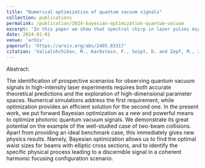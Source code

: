 ```yaml
---
title: "Numerical optimization of quantum vacuum signals"
collection: publications
permalink: /publication/2024-bayesian-optimization-quantum-vacuum
excerpt: 'In this paper we show that spectral chirp in laser pulses might be used to increase the brightness of main spectral peak.'
date: 2024-01-01
venue: 'arXiv'
paperurl: 'https://arxiv.org/abs/2405.03317'
citation: 'Valialshchikov, M., Karbstein, F., Seipt, D. and Zepf, M., 2024. Numerical optimization of quantum vacuum signals. arXiv preprint arXiv:2405.03317.'
---
```


Abstract:

The identification of prospective scenarios for observing quantum vacuum signals in high-intensity laser experiments requires both accurate theoretical predictions and the exploration of high-dimensional parameter spaces. Numerical simulations address the first requirement, while optimization provides an efficient solution for the second one. In the present work, we put forward Bayesian optimization as a new and powerful means to optimize photonic quantum vacuum signals. We demonstrate its great potential on the example of the well-studied case of two-beam collisions. Apart from providing an ideal benchmark case, this immediately gives new physics results. Namely, Bayesian optimization allows us to find the optimal waist sizes for beams with elliptic cross sections, and to identify the specific physical process leading to a discernible signal in a coherent harmonic focusing configuration scenario.

